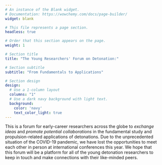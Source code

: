 ```yaml
---
# An instance of the Blank widget.
# Documentation: https://wowchemy.com/docs/page-builder/
widget: blank

# This file represents a page section.
headless: true

# Order that this section appears on the page.
weight: 1

# Section title
title: "The Young Researchers' Forum on Detonation:"

# Section subtitle
subtitle: "From Fundamentals to Applications"

# Section design
design:
  # Use a 1-column layout
  columns: "1"
  # Use a dark navy background with light text.
  background:
    color: 'navy'
    text_color_light: true
---
```


This is a forum for early-career researchers across the globe to *exchange ideas* and *promote potential collaborations* in the fundamental study and propulsion-related applications of detonations. Due to the unprecedented situation of the COVID-19 pandemic, we have lost the opportunities to meet each other in person at international conferences this year. We hope that this forum will be a platform for all of the young detonation researchers to keep in touch and make connections with their like-minded peers.
